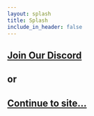 ```yaml
---
layout: splash
title: Splash
include_in_header: false
---
```


## [Join Our Discord](https://discord.com/invite/Fa4BdBvg2c)

## or

## [Continue to site...](https://elli-tt.github.io)
